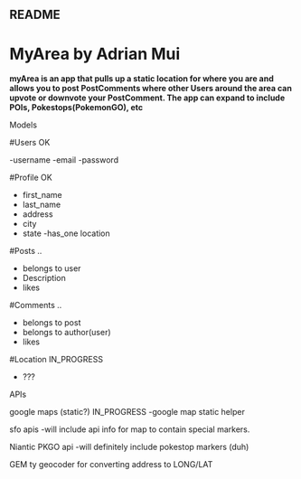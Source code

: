## README

# MyArea by Adrian Mui

**myArea is an app that pulls up a static location for where you are and allows you to post PostComments
where other Users around the area can upvote or downvote your PostComment. The app can expand to include
POIs, Pokestops(PokemonGO), etc**

Models 

#Users OK

  -username
  -email
  -password
  
#Profile OK

  - first_name
  - last_name
  - address
  - city
  - state
  -has_one location

#Posts ..

  - belongs to user
  - Description
  - likes

#Comments ..
  - belongs to post
  - belongs to author(user)
  - likes

#Location IN\_PROGRESS
  - ???

APIs

google maps (static?) IN\_PROGRESS
  -google map static helper

sfo apis 
  -will include api info for map to contain special markers.

Niantic PKGO api
  -will definitely include pokestop markers (duh)

  GEM
   ty geocoder for converting address to LONG/LAT
